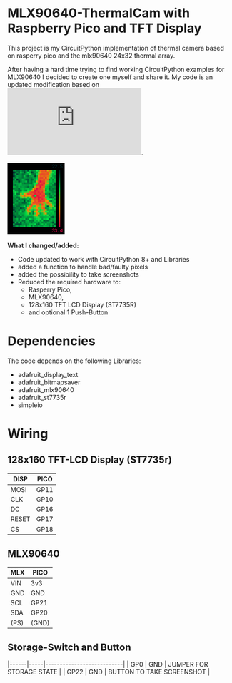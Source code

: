 # MLX90640-ThermalCam with Raspberry Pico and TFT Display

This project is my CircuitPython implementation of thermal camera based on rasperry pico and the mlx90640 24x32 thermal array.

After having a hard time trying to find working CircuitPython examples for MLX90640 I decided to create one myself and share it. 
My code is an updated modification based on ![the code of David Glaude](https://github.com/dglaude/circuitpython_phat_on_pico/blob/main/mlx90640_240x240.py). 

![](https://raw.githubusercontent.com/FamosoMocoso/mlx90640_thermal-cam_circuitpython/main/highfive.bmp)

**What I changed/added:**
  - Code updated to work with CircuitPython 8+ and Libraries
  - added a function to handle bad/faulty pixels
  - added the possibility to take screenshots
  - Reduced the required hardware to:
      - Rasperry Pico,
      - MLX90640,
      - 128x160 TFT LCD Display (ST7735R)
      - and optional 1 Push-Button

# Dependencies

The code depends on the following Libraries:
* adafruit_display_text
* adafruit_bitmapsaver
* adafruit_mlx90640
* adafruit_st7735r
* simpleio

# Wiring
## 128x160 TFT-LCD Display (ST7735r)

| DISP  | PICO |
|-------|------|
| MOSI  | GP11 |
| CLK   | GP10 |
| DC    | GP16 |
| RESET | GP17 |
| CS    | GP18 |

## MLX90640
| MLX  | PICO  |
|------|-------|
| VIN  | 3v3   |
| GND  | GND   |
| SCL  | GP21  |
| SDA  | GP20  |
| (PS) | (GND) |

## Storage-Switch and Button
|------|-----|---------------------------|
| GP0  | GND | JUMPER FOR STORAGE STATE  |
| GP22 | GND | BUTTON TO TAKE SCREENSHOT |
  
  
